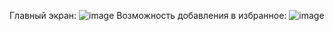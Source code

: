 Главный экран:
![image](https://github.com/Lornarysco/tinkoffwebweb/assets/113052993/767a2aaa-d776-45ec-ad13-6c1820ca7aaa)
Возможность добавления в избранное:
![image](https://github.com/Lornarysco/tinkoffwebweb/assets/113052993/2d992df9-7ae0-4135-9319-44dc916475a8)

